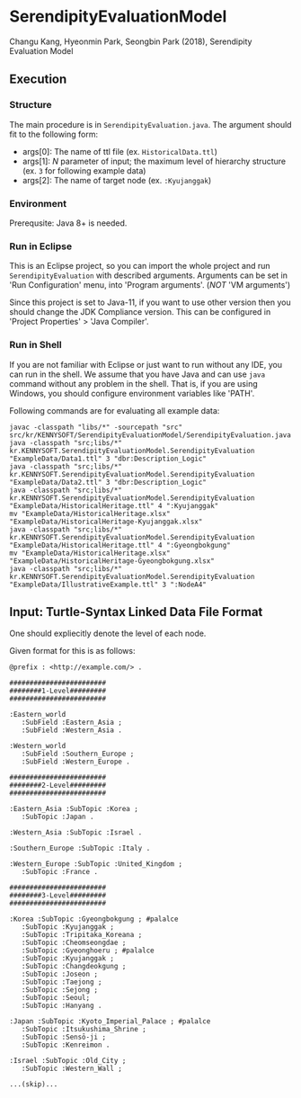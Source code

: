 # SerendipityEvaluationModel

Changu Kang, Hyeonmin Park, Seongbin Park (2018), Serendipity Evaluation Model

## Execution

### Structure

The main procedure is in `SerendipityEvaluation.java`. The argument should fit to the following form:

* args[0]: The name of ttl file (ex. `HistoricalData.ttl`)
* args[1]: _N_ parameter of input; the maximum level of hierarchy structure (ex. `3` for following example data)
* args[2]: The name of target node (ex. `:Kyujanggak`)

### Environment

Prerequsite: Java 8+ is needed.

### Run in Eclipse

This is an Eclipse project, so you can import the whole project and run `SerendipityEvaluation` with described arguments. Arguments can be set in 'Run Configuration' menu, into 'Program arguments'. (_NOT_ 'VM arguments')

Since this project is set to Java-11, if you want to use other version then you should change the JDK Compliance version. This can be configured in 'Project Properties' > 'Java Compiler'.

### Run in Shell

If you are not familiar with Eclipse or just want to run without any IDE, you can run in the shell. We assume that you have Java and can use `java` command without any problem in the shell. That is, if you are using Windows, you should configure environment variables like 'PATH'.

Following commands are for evaluating all example data:

```shell
javac -classpath "libs/*" -sourcepath "src" src/kr/KENNYSOFT/SerendipityEvaluationModel/SerendipityEvaluation.java
java -classpath "src;libs/*" kr.KENNYSOFT.SerendipityEvaluationModel.SerendipityEvaluation "ExampleData/Data1.ttl" 3 "dbr:Description_Logic"
java -classpath "src;libs/*" kr.KENNYSOFT.SerendipityEvaluationModel.SerendipityEvaluation "ExampleData/Data2.ttl" 3 "dbr:Description_Logic"
java -classpath "src;libs/*" kr.KENNYSOFT.SerendipityEvaluationModel.SerendipityEvaluation "ExampleData/HistoricalHeritage.ttl" 4 ":Kyujanggak"
mv "ExampleData/HistoricalHeritage.xlsx" "ExampleData/HistoricalHeritage-Kyujanggak.xlsx"
java -classpath "src;libs/*" kr.KENNYSOFT.SerendipityEvaluationModel.SerendipityEvaluation "ExampleData/HistoricalHeritage.ttl" 4 ":Gyeongbokgung"
mv "ExampleData/HistoricalHeritage.xlsx" "ExampleData/HistoricalHeritage-Gyeongbokgung.xlsx"
java -classpath "src;libs/*" kr.KENNYSOFT.SerendipityEvaluationModel.SerendipityEvaluation "ExampleData/IllustrativeExample.ttl" 3 ":NodeA4"
```

## Input: Turtle-Syntax Linked Data File Format

One should expliecitly denote the level of each node.

Given format for this is as follows:

```turtle
@prefix : <http://example.com/> .

########################
########1-Level#########
########################

:Eastern_world
   :SubField :Eastern_Asia ;
   :SubField :Western_Asia .

:Western_world
   :SubField :Southern_Europe ;
   :SubField :Western_Europe .

########################
########2-Level#########
########################

:Eastern_Asia :SubTopic :Korea ;
   :SubTopic :Japan .

:Western_Asia :SubTopic :Israel .

:Southern_Europe :SubTopic :Italy .

:Western_Europe :SubTopic :United_Kingdom ;
   :SubTopic :France .

########################
########3-Level#########
########################

:Korea :SubTopic :Gyeongbokgung ; #palalce
   :SubTopic :Kyujanggak ;
   :SubTopic :Tripitaka_Koreana ;
   :SubTopic :Cheomseongdae ;
   :SubTopic :Gyeonghoeru ; #palalce
   :SubTopic :Kyujanggak ;
   :SubTopic :Changdeokgung ;
   :SubTopic :Joseon ;
   :SubTopic :Taejong ;
   :SubTopic :Sejong ;
   :SubTopic :Seoul;
   :SubTopic :Hanyang .

:Japan :SubTopic :Kyoto_Imperial_Palace ; #palalce
   :SubTopic :Itsukushima_Shrine ;
   :SubTopic :Sensō-ji ;
   :SubTopic :Kenreimon .

:Israel :SubTopic :Old_City ;
   :SubTopic :Western_Wall ;

...(skip)...
```
